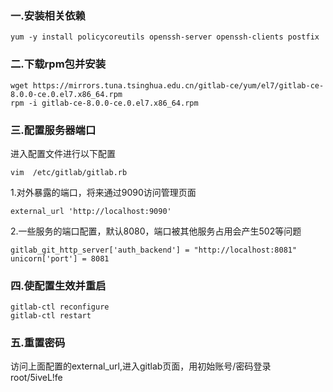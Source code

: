 ### 一.安装相关依赖

```shell
yum -y install policycoreutils openssh-server openssh-clients postfix
```

### 二.下载rpm包并安装

```shell
wget https://mirrors.tuna.tsinghua.edu.cn/gitlab-ce/yum/el7/gitlab-ce-8.0.0-ce.0.el7.x86_64.rpm
rpm -i gitlab-ce-8.0.0-ce.0.el7.x86_64.rpm
```

### 三.配置服务器端口

进入配置文件进行以下配置

```shell
vim  /etc/gitlab/gitlab.rb
```

1.对外暴露的端口，将来通过9090访问管理页面

```shell
external_url 'http://localhost:9090'       
```

2.一些服务的端口配置，默认8080，端口被其他服务占用会产生502等问题

```shell
gitlab_git_http_server['auth_backend'] = "http://localhost:8081"
unicorn['port'] = 8081
```

### 四.使配置生效并重启

```shell
gitlab-ctl reconfigure
gitlab-ctl restart
```

### 五.重置密码

访问上面配置的external_url,进入gitlab页面，用初始账号/密码登录 root/5iveL!fe

